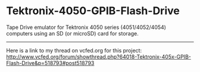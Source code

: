 # Tektronix-4050-GPIB-Flash-Drive
Tape Drive emulator for Tektronix 4050 series (4051/4052/4054) computers using an SD (or microSD) card for storage.

----
Here is a link to my thread on vcfed.org for this project:
http://www.vcfed.org/forum/showthread.php?64018-Tektronix-405x-GPIB-Flash-Drive&p=518793#post518793
